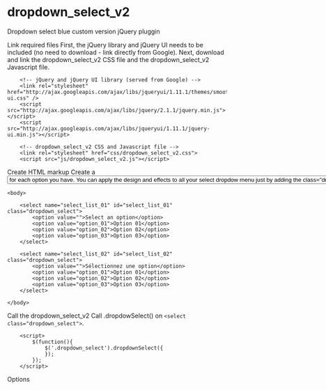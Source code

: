 dropdown_select_v2
==================

Dropdown select blue custom version jQuery pluggin

Link required files
First, the jQuery library and jQuery UI needs to be included (no need to download - link directly from Google). Next, download and link the dropdown_select_v2 CSS file and the dropdown_select_v2 Javascript file.

        <!-- jQuery and jQuery UI library (served from Google) -->
        <link rel="stylesheet" href="http://ajax.googleapis.com/ajax/libs/jqueryui/1.11.1/themes/smoothness/jquery-ui.css" />
        <script src="http://ajax.googleapis.com/ajax/libs/jquery/2.1.1/jquery.min.js"></script>
        <script src="http://ajax.googleapis.com/ajax/libs/jqueryui/1.11.1/jquery-ui.min.js"></script>
        
        <!-- dropdown_select_v2 CSS and Javascript file -->
        <link rel="stylesheet" href="css/dropdown_select_v2.css">
        <script src="js/dropdown_select_v2.js"></script>
        
Create HTML markup
Create a <select class="dropdown_select"> element, with a <option> for each option you have. You can apply the design and effects to all your select dropdow menu just by adding the class="dropdown_select" on every one.

    <body>
        
        <select name="select_list_01" id="select_list_01" class="dropdown_select">
            <option value="">Select an option</option>
            <option value="option_01">Option 01</option>
            <option value="option_02">Option 02</option>
            <option value="option_03">Option 03</option>
        </select>
        
        <select name="select_list_02" id="select_list_02" class="dropdown_select">
            <option value="">Sélectionnez une option</option>
            <option value="option_01">Option 01</option>
            <option value="option_02">Option 02</option>
            <option value="option_03">Option 03</option>
        </select>
        
    </body>

Call the dropdown_select_v2
Call .dropdowSelect() on ```<select class="dropdown_select">```.

        <script>
            $(function(){
                $('.dropdown_select').dropdownSelect({
                });   
            });
        </script>

Options






